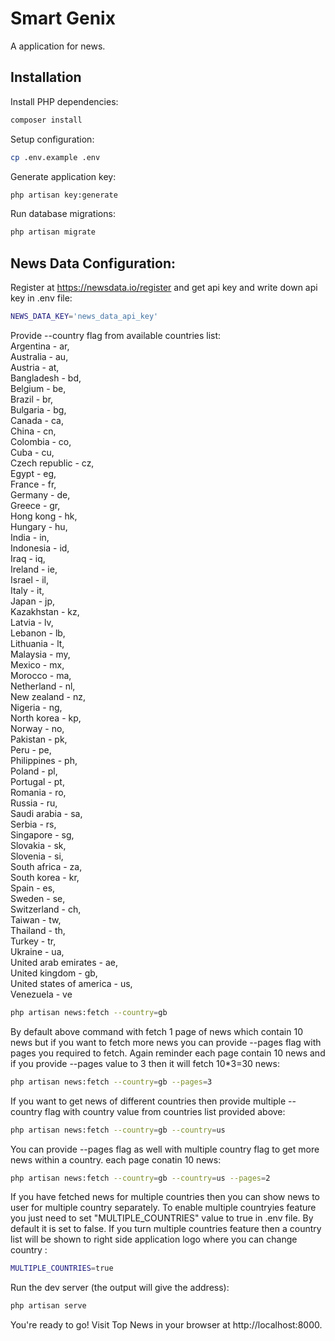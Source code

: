 # Smart Genix

A application for news.

## Installation

Install PHP dependencies:

```sh
composer install
```

Setup configuration:

```sh
cp .env.example .env
```

Generate application key:

```sh
php artisan key:generate
```

Run database migrations:

```sh
php artisan migrate
```

## News Data Configuration:<br/>

Register at https://newsdata.io/register and get api key and write down api key in .env file:

```sh
NEWS_DATA_KEY='news_data_api_key'
```

Provide --country flag from available countries list:<br/>
Argentina - ar,<br/>
Australia - au,<br/>
Austria - at,<br/>
Bangladesh - bd,<br/>
Belgium - be,<br/>
Brazil - br,<br/>
Bulgaria - bg,<br/>
Canada - ca,<br/>
China - cn,<br/>
Colombia - co,<br/>
Cuba - cu,<br/>
Czech republic - cz,<br/>
Egypt - eg,<br/>
France - fr,<br/>
Germany - de,<br/>
Greece - gr,<br/>
Hong kong - hk,<br/>
Hungary - hu,<br/>
India - in,<br/>
Indonesia - id,<br/>
Iraq - iq,<br/>
Ireland - ie,<br/>
Israel - il,<br/>
Italy - it,<br/>
Japan - jp,<br/>
Kazakhstan - kz,<br/>
Latvia - lv,<br/>
Lebanon - lb,<br/>
Lithuania - lt,<br/>
Malaysia - my,<br/>
Mexico - mx,<br/>
Morocco - ma,<br/>
Netherland - nl,<br/>
New zealand - nz,<br/>
Nigeria - ng,<br/>
North korea - kp,<br/>
Norway - no,<br/>
Pakistan - pk,<br/>
Peru - pe,<br/>
Philippines - ph,<br/>
Poland - pl,<br/>
Portugal - pt,<br/>
Romania - ro,<br/>
Russia - ru,<br/>
Saudi arabia - sa,<br/>
Serbia - rs,<br/>
Singapore - sg,<br/>
Slovakia - sk,<br/>
Slovenia - si,<br/>
South africa - za,<br/>
South korea - kr,<br/>
Spain - es,<br/>
Sweden - se,<br/>
Switzerland - ch,<br/>
Taiwan - tw,<br/>
Thailand - th,<br/>
Turkey - tr,<br/>
Ukraine - ua,<br/>
United arab emirates - ae,<br/>
United kingdom - gb,<br/>
United states of america - us,<br/>
Venezuela - ve

```sh
php artisan news:fetch --country=gb
```

By default above command with fetch 1 page of news which contain 10 news but if you want to fetch more news you can provide --pages flag with pages you required to fetch. Again reminder each page contain 10 news and if you provide --pages value to 3 then it will fetch 10\*3=30 news:

```sh
php artisan news:fetch --country=gb --pages=3
```

If you want to get news of different countries then provide multiple --country flag with country value from countries list provided above:

```sh
php artisan news:fetch --country=gb --country=us
```

You can provide --pages flag as well with multiple country flag to get more news within a country. each page conatin 10 news:

```sh
php artisan news:fetch --country=gb --country=us --pages=2
```

If you have fetched news for multiple countries then you can show news to user for multiple country separately. To enable multiple countryies feature you just need to set "MULTIPLE_COUNTRIES" value to true in .env file. By default it is set to false. If you turn multiple countries feature then a country list will be shown to right side application logo where you can change country :

```sh
MULTIPLE_COUNTRIES=true
```

Run the dev server (the output will give the address):

```sh
php artisan serve
```

You're ready to go! Visit Top News in your browser at http://localhost:8000.
